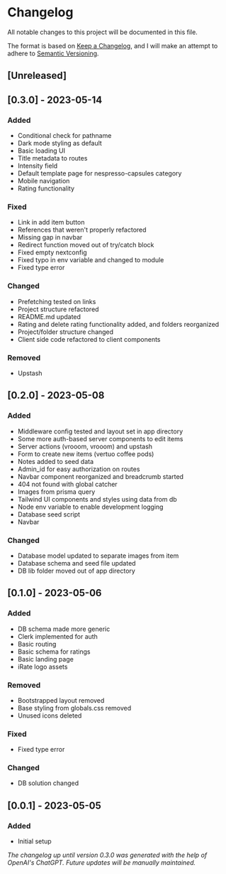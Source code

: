# Changelog

All notable changes to this project will be documented in this file.

The format is based on [Keep a Changelog](https://keepachangelog.com/en/1.0.0/),
and I will make an attempt to adhere to [Semantic Versioning](https://semver.org/spec/v2.0.0.html).

## [Unreleased]

## [0.3.0] - 2023-05-14

### Added
- Conditional check for pathname
- Dark mode styling as default
- Basic loading UI
- Title metadata to routes
- Intensity field
- Default template page for nespresso-capsules category
- Mobile navigation
- Rating functionality

### Fixed
- Link in add item button
- References that weren't properly refactored
- Missing gap in navbar
- Redirect function moved out of try/catch block
- Fixed empty nextconfig
- Fixed typo in env variable and changed to module
- Fixed type error

### Changed
- Prefetching tested on links
- Project structure refactored
- README.md updated
- Rating and delete rating functionality added, and folders reorganized
- Project/folder structure changed
- Client side code refactored to client components

### Removed
- Upstash

## [0.2.0] - 2023-05-08

### Added
- Middleware config tested and layout set in app directory
- Some more auth-based server components to edit items
- Server actions (vrooom, vrooom) and upstash
- Form to create new items (vertuo coffee pods)
- Notes added to seed data
- Admin_id for easy authorization on routes
- Navbar component reorganized and breadcrumb started
- 404 not found with global catcher
- Images from prisma query
- Tailwind UI components and styles using data from db
- Node env variable to enable development logging
- Database seed script
- Navbar

### Changed
- Database model updated to separate images from item
- Database schema and seed file updated
- DB lib folder moved out of app directory

## [0.1.0] - 2023-05-06

### Added
- DB schema made more generic
- Clerk implemented for auth
- Basic routing
- Basic schema for ratings
- Basic landing page
- iRate logo assets

### Removed
- Bootstrapped layout removed
- Base styling from globals.css removed
- Unused icons deleted

### Fixed
- Fixed type error

### Changed
- DB solution changed

## [0.0.1] - 2023-05-05

### Added
- Initial setup

*The changelog up until version 0.3.0 was generated with the help of OpenAI's ChatGPT. Future updates will be manually maintained.*
